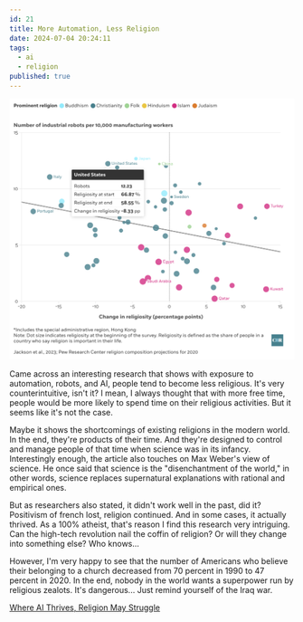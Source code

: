 ```yaml
---
id: 21
title: More Automation, Less Religion
date: 2024-07-04 20:24:11
tags: 
  - ai
  - religion
published: true
---
```


![AI vs Religion](./automation-vs-religion.png)


Came across an interesting research that shows with exposure to automation, robots, and AI, people tend to become less religious. It's very counterintuitive, isn't it? I mean, I always thought that with more free time, people would be more likely to spend time on their religious activities. But it seems like it's not the case.

Maybe it shows the shortcomings of existing religions in the modern world. In the end, they're products of their time. And they're designed to control and manage people of that time when science was in its infancy. Interestingly enough, the article also touches on Max Weber's view of science. He once said that science is the "disenchantment of the world," in other words, science replaces supernatural explanations with rational and empirical ones.

But as researchers also stated, it didn't work well in the past, did it? Positivism of french lost, religion continued. And in some cases, it actually thrived. As a 100% atheist, that's reason I find this research very intriguing. Can the high-tech revolution nail the coffin of religion? Or will they change into something else? Who knows...

However, I'm very happy to see that the number of Americans who believe their belonging to a church decreased from 70 percent in 1990 to 47 percent in 2020. In the end, nobody in the world wants a superpower run by religious zealots. It's dangerous... Just remind yourself of the Iraq war.


[Where AI Thrives, Religion May Struggle
](https://www.chicagobooth.edu/review/where-ai-thrives-religion-may-struggle)
